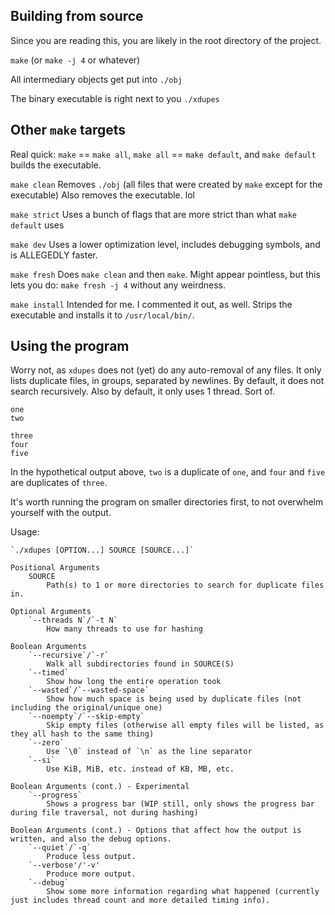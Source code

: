 ## Building from source

Since you are reading this, you are likely in the root directory of the project.

`make` (or `make -j 4` or whatever)

All intermediary objects get put into `./obj`

The binary executable is right next to you `./xdupes`

## Other `make` targets

Real quick: `make` == `make all`, `make all` == `make default`, and `make default` builds the executable.

`make clean`
    Removes `./obj` (all files that were created by `make` except for the executable)
    Also removes the executable. lol

`make strict`
    Uses a bunch of flags that are more strict than what `make default` uses

`make dev`
    Uses a lower optimization level, includes debugging symbols, and is ALLEGEDLY faster.

`make fresh`
    Does `make clean` and then `make`. Might appear pointless, but this lets you do:
    `make fresh -j 4`
    without any weirdness.

`make install`
    Intended for me. I commented it out, as well. Strips the executable and installs it to `/usr/local/bin/`.


## Using the program

Worry not, as `xdupes` does not (yet) do any auto-removal of any files. It only lists duplicate files, in groups, separated by newlines. By default, it does not search recursively. Also by default, it only uses 1 thread. Sort of.

```
one
two

three
four
five

```

In the hypothetical output above, `two` is a duplicate of `one`, and `four` and `five` are duplicates of `three`.

It's worth running the program on smaller directories first, to not overwhelm yourself with the output.

Usage:

    `./xdupes [OPTION...] SOURCE [SOURCE...]`

    Positional Arguments
        SOURCE
            Path(s) to 1 or more directories to search for duplicate files in.

    Optional Arguments
        `--threads N`/`-t N`
            How many threads to use for hashing

    Boolean Arguments
        `--recursive`/`-r`
            Walk all subdirectories found in SOURCE(S)
        `--timed`
            Show how long the entire operation took
        `--wasted`/`--wasted-space`
            Show how much space is being used by duplicate files (not including the original/unique one)
        `--noempty`/`--skip-empty`
            Skip empty files (otherwise all empty files will be listed, as they all hash to the same thing)
        `--zero`
            Use `\0` instead of `\n` as the line separator
        `--si`
            Use KiB, MiB, etc. instead of KB, MB, etc.

    Boolean Arguments (cont.) - Experimental
        `--progress`
            Shows a progress bar (WIP still, only shows the progress bar during file traversal, not during hashing)

    Boolean Arguments (cont.) - Options that affect how the output is written, and also the debug options.
        `--quiet`/`-q`
            Produce less output.
        `--verbose'/'-v'
            Produce more output.
        `--debug`
            Show some more information regarding what happened (currently just includes thread count and more detailed timing info).
